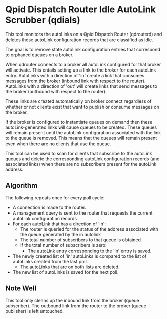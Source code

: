 Qpid Dispatch Router Idle AutoLink Scrubber (qdials)
====================================================

This tool monitors the autoLinks on a Qpid Dispatch Router (qdrouterd)
and deletes those autoLink configuration records that are classified
as idle.

The goal is to remove state autoLink configuration entries that
correspond to orphaned queues on a broker.

When qdrouter connects to a broker all autoLink configured for that
broker will activate.  This entails setting up a link to the broker
for each autoLink entry.  AutoLinks with a direction of 'in' create a
link that consumes messages from the broker (inbound link with respect
to the router).  AutoLinks with a direction of 'out' will create links
that send messages to the broker (outbound with respect to the router).

These links are created automatically on broker connect regardless of
whether or not clients exist that want to publish or consume messages
on the broker.

If the broker is configured to instantiate queues on demand then these
autoLink-generated links will cause queues to be created.  These
queues will remain present until the autoLink configuration associated
with the link to the queue is removed.  This means that the queues
will remain present even when there are no clients that use the queue.

This tool can be used to scan for clients that subscribe to the
autoLink queues and delete the corresponding autoLink configuration
records (and associated links) when there are no subscribers present
for the autoLink address.


Algorithm
---------

The following repeats once for every poll cycle:

 * A connection is made to the router.
 * A management query is sent to the router that requests the current
   autoLink configuration records
 * For each autoLink that has a direction of 'in':
   * The router is queried for the status of the address associated
     with the queue generated by the in autolink
   * The total number of subscribers to that queue is obtained
   * If the total number of subscribers is zero:
     * The autoLink entry corresponding to the 'in' entry is saved.
 * The newly created list of 'in' autoLinks is compared to the list of
   autoLinks created from the last poll.
   * The autoLinks that are on both lists are deleted.
 * The new list of autoLinks is saved for the next poll.


Note Well
---------

This tool only cleans up the inbound link from the broker (queue
subscriber).  The outbound link from the router to the broker (queue
publisher) is left untouched.
